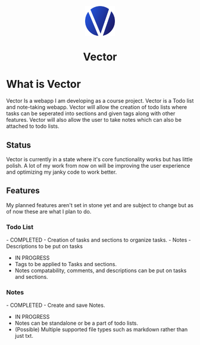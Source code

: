 <div align="center"><img src="public/VectorLogo.png" alt="Logo" style="vertical-align: bottom; width: 80px"/></div>
<h1 align="center">Vector</h1>

<h1>What is Vector</h1>

Vector Is a webapp I am developing as a course project. Vector is a Todo list and note-taking webapp. Vector will allow the creation of todo lists where tasks can be seperated into sections and given tags along with other features. 
Vector will also allow the user to take notes which can also be attached to todo lists.

<h2>Status</h2>

Vector is currently in a state where it's core functionality works but has little polish. A lot of my work from now on will be improving the user experience and optimizing my janky code to work better.

<h2>Features</h2>
My planned features aren't set in stone yet and are subject to change but as of now these are what I plan to do.
<h3>Todo List</h3>
- COMPLETED
- Creation of tasks and sections to organize tasks.
- Notes
- Descriptions to be put on tasks


- IN PROGRESS
- Tags to be applied to Tasks and sections.
- Notes compatability, comments, and descriptions can be put on tasks and sections.

<h3>Notes</h3>
- COMPLETED
- Create and save Notes.


- IN PROGRESS
- Notes can be standalone or be a part of todo lists.
- (Possible) Multiple supported file types such as markdown rather than just txt.